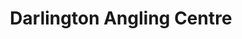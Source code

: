 ---
title: "Darlington Angling Centre"
url: /darlington/darlington-angling-centre/
shop: fishing
---